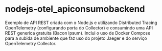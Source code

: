 # nodejs-otel_apiconsumobackend
Exemplo de API REST criada com o Node.js e utilizando Distributed Tracing OpenTelemetry (configurando porta do Collector) e consumindo uma API REST generica gratuita (Bacon Ipsum). Inclui o uso de Docker Compose para a subida de ambiente que faz uso do projeto Jaeger e do serviço OpenTelemetry Collector.
